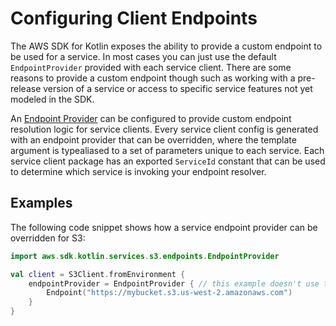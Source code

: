 # Configuring Client Endpoints

The AWS SDK for Kotlin exposes the ability to provide a custom endpoint to be used for a service. In most cases
you can just use the default `EndpointProvider` provided with each service client. There are some reasons to provide 
a custom endpoint though such as working with a pre-release version of a service or access to specific service 
features not yet modeled in the SDK.

An [Endpoint Provider](https://github.com/awslabs/smithy-kotlin/blob/main/runtime/protocol/http/common/src/aws/smithy/kotlin/runtime/http/endpoints/EndpointProvider.kt)
can be configured to provide custom endpoint resolution logic for service clients. Every service client config is
generated with an endpoint provider that can be overridden, where the template argument is typealiased to a set of parameters
unique to each service. Each service client package has an exported `ServiceId` constant that can be used to determine
which service is invoking your endpoint resolver.

## Examples

The following code snippet shows how a service endpoint provider can be overridden for S3:

```kotlin
import aws.sdk.kotlin.services.s3.endpoints.EndpointProvider

val client = S3Client.fromEnvironment {
    endpointProvider = EndpointProvider { // this example doesn't use the passed EndpointParameters
        Endpoint("https://mybucket.s3.us-west-2.amazonaws.com")
    }
}
```
